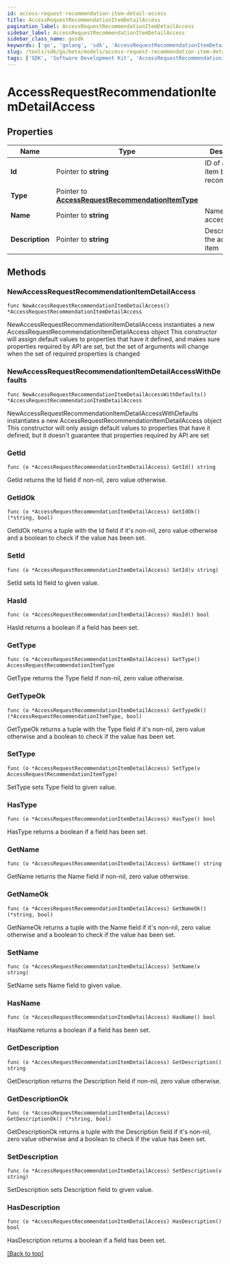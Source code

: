 ```yaml
---
id: access-request-recommendation-item-detail-access
title: AccessRequestRecommendationItemDetailAccess
pagination_label: AccessRequestRecommendationItemDetailAccess
sidebar_label: AccessRequestRecommendationItemDetailAccess
sidebar_class_name: gosdk
keywords: ['go', 'golang', 'sdk', 'AccessRequestRecommendationItemDetailAccess'] 
slug: /tools/sdk/go/beta/models/access-request-recommendation-item-detail-access
tags: ['SDK', 'Software Development Kit', 'AccessRequestRecommendationItemDetailAccess']
---
```


# AccessRequestRecommendationItemDetailAccess

## Properties

Name | Type | Description | Notes
------------ | ------------- | ------------- | -------------
**Id** |  Pointer to **string** | ID of access item being recommended. | [optional] 
**Type** |  Pointer to [**AccessRequestRecommendationItemType**](access-request-recommendation-item-type) |  | [optional] 
**Name** |  Pointer to **string** | Name of the access item | [optional] 
**Description** |  Pointer to **string** | Description of the access item | [optional] 

## Methods

### NewAccessRequestRecommendationItemDetailAccess

`func NewAccessRequestRecommendationItemDetailAccess() *AccessRequestRecommendationItemDetailAccess`

NewAccessRequestRecommendationItemDetailAccess instantiates a new AccessRequestRecommendationItemDetailAccess object
This constructor will assign default values to properties that have it defined,
and makes sure properties required by API are set, but the set of arguments
will change when the set of required properties is changed

### NewAccessRequestRecommendationItemDetailAccessWithDefaults

`func NewAccessRequestRecommendationItemDetailAccessWithDefaults() *AccessRequestRecommendationItemDetailAccess`

NewAccessRequestRecommendationItemDetailAccessWithDefaults instantiates a new AccessRequestRecommendationItemDetailAccess object
This constructor will only assign default values to properties that have it defined,
but it doesn't guarantee that properties required by API are set

### GetId

`func (o *AccessRequestRecommendationItemDetailAccess) GetId() string`

GetId returns the Id field if non-nil, zero value otherwise.

### GetIdOk

`func (o *AccessRequestRecommendationItemDetailAccess) GetIdOk() (*string, bool)`

GetIdOk returns a tuple with the Id field if it's non-nil, zero value otherwise
and a boolean to check if the value has been set.

### SetId

`func (o *AccessRequestRecommendationItemDetailAccess) SetId(v string)`

SetId sets Id field to given value.

### HasId

`func (o *AccessRequestRecommendationItemDetailAccess) HasId() bool`

HasId returns a boolean if a field has been set.

### GetType

`func (o *AccessRequestRecommendationItemDetailAccess) GetType() AccessRequestRecommendationItemType`

GetType returns the Type field if non-nil, zero value otherwise.

### GetTypeOk

`func (o *AccessRequestRecommendationItemDetailAccess) GetTypeOk() (*AccessRequestRecommendationItemType, bool)`

GetTypeOk returns a tuple with the Type field if it's non-nil, zero value otherwise
and a boolean to check if the value has been set.

### SetType

`func (o *AccessRequestRecommendationItemDetailAccess) SetType(v AccessRequestRecommendationItemType)`

SetType sets Type field to given value.

### HasType

`func (o *AccessRequestRecommendationItemDetailAccess) HasType() bool`

HasType returns a boolean if a field has been set.

### GetName

`func (o *AccessRequestRecommendationItemDetailAccess) GetName() string`

GetName returns the Name field if non-nil, zero value otherwise.

### GetNameOk

`func (o *AccessRequestRecommendationItemDetailAccess) GetNameOk() (*string, bool)`

GetNameOk returns a tuple with the Name field if it's non-nil, zero value otherwise
and a boolean to check if the value has been set.

### SetName

`func (o *AccessRequestRecommendationItemDetailAccess) SetName(v string)`

SetName sets Name field to given value.

### HasName

`func (o *AccessRequestRecommendationItemDetailAccess) HasName() bool`

HasName returns a boolean if a field has been set.

### GetDescription

`func (o *AccessRequestRecommendationItemDetailAccess) GetDescription() string`

GetDescription returns the Description field if non-nil, zero value otherwise.

### GetDescriptionOk

`func (o *AccessRequestRecommendationItemDetailAccess) GetDescriptionOk() (*string, bool)`

GetDescriptionOk returns a tuple with the Description field if it's non-nil, zero value otherwise
and a boolean to check if the value has been set.

### SetDescription

`func (o *AccessRequestRecommendationItemDetailAccess) SetDescription(v string)`

SetDescription sets Description field to given value.

### HasDescription

`func (o *AccessRequestRecommendationItemDetailAccess) HasDescription() bool`

HasDescription returns a boolean if a field has been set.


[[Back to top]](#) 


